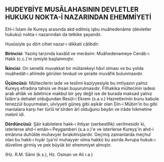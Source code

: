 ## HUDEYBİYE MUSÂLAHASININ DEVLETLER HUKUKU NOKTA-İ NAZARINDAN EHEMMİYETİ

Ehl-i İslam ile Kureyş arasında akd edilmiş işbu muâhedenâme (devletler hukuku) nokta-i nazarından da tetkike şayandır.

Husûsiyle şu dört cihet nazar-ı dikkati câlibdir:

**Birincisi**: Yazılış tarzında kavâîd ve merâ­sim: Muâhedenameye Cenâb-ı Hakk (c.c.)'ın ismiyle başlanmıştır.

**İkincisi**: On senelik muvakkat bir mütareke­yi hâvî olması ve bu yolda muâhedât-ı ahîrede görülen tevâud ve şeraite muvâfık bulunmasıdır.

**Üçüncüsü**: Mültecilerin iade ve teslimi kaziyyesiyle bu imtiyazın yalnız Kureyş efradına tahsis ve ihsan buyurulmasıdır. Filhakika mül­tecinin iadesi arab ahlâk ve âdetince makbul bir şey değil ise de burada maksad yalnız İslâm'a dehalet olduğundan Resûl-i Ekrem (s.a.v.) Hazretlerinin bunu kabule tenezzül buyurmaları, ulviyyeti güneş gibi aşikâr olan Din-i Mübin'in bu gibi manialara karşı her türlü te'sîrden ârî ol­duğunu beyân ve irâde hikmetine mebnî idi.

**Dördüncüsü**: Şâir kabilelere hakk-ı ihtiyar (serbestîlik) verilmesidir ki, isterlerse ahd-i emân-ı Peygamberi (s.a.v.)'e ve isterlerse Kureyş'in ahd-i emânına duhûlde muhavyer bırakılmışlardır. Geçmiş zamanlarda meçhul olan bu hakk-ı hıyâr (ya'nî muhayyer olma hakkı) bu asırda Avrupa hukuk-ı düveline girmiş ve pek büyük bir ehemmiyet almıştır.

(Hz. R.M. Sâmi (k.s.), Hz. Osman ve Ali r.a.)
